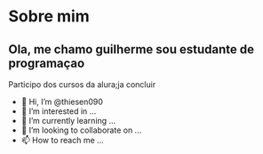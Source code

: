# Sobre mim
## Ola, me chamo guilherme sou estudante de programaçao
Participo dos cursos da alura;ja concluir
- 👋 Hi, I’m @thiesen090
- 👀 I’m interested in ...
- 🌱 I’m currently learning ...
- 💞️ I’m looking to collaborate on ...
- 📫 How to reach me ...

<!---
thiesen090/thiesen090 is a ✨ special ✨ repository because its `README.md` (this file) appears on your GitHub profile.
You can click the Preview link to take a look at your changes.
--->
